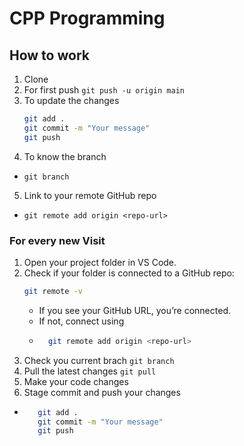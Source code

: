 # CPP Programming
## How to work
1. Clone
2. For first push `git push -u origin main`
3. To update the changes 
   ```bash
   git add .
   git commit -m "Your message"
   git push
   ```
4. To know the branch
  - `git branch`
5. Link to your remote GitHub repo
  - `git remote add origin <repo-url>`

### For every new Visit
1. Open your project folder in VS Code.
2. Check if your folder is connected to a GitHub repo:
   ```bash
   git remote -v
   ```
    - If you see your GitHub URL, you’re connected.
    - If not, connect using
    - ```bash
        git remote add origin <repo-url>
      ```
  3. Check you current brach `git branch`
  4. Pull the latest changes `git pull`
  5. Make your code changes
  6. Stage commit and push your changes
   - ```bash 
        git add .
        git commit -m "Your message"
        git push
   ```
   